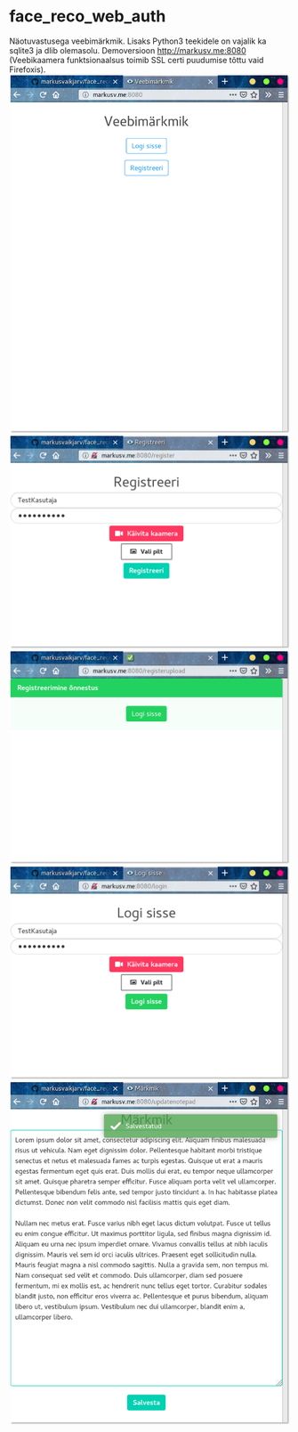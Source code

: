 # face_reco_web_auth
Näotuvastusega veebimärkmik. Lisaks Python3 teekidele on vajalik ka sqlite3 ja dlib olemasolu.
Demoversioon http://markusv.me:8080 (Veebikaamera funktsionaalsus toimib SSL certi puudumise tõttu vaid Firefoxis).
![alt text](https://raw.githubusercontent.com/markusvaikjarv/face_reco_web_auth/master/screenshots/avaleht.png)
![alt text](https://raw.githubusercontent.com/markusvaikjarv/face_reco_web_auth/master/screenshots/registreeri.png)
![alt text](https://raw.githubusercontent.com/markusvaikjarv/face_reco_web_auth/master/screenshots/logi.png)
![alt text](https://raw.githubusercontent.com/markusvaikjarv/face_reco_web_auth/master/screenshots/login.png)
![alt text](https://raw.githubusercontent.com/markusvaikjarv/face_reco_web_auth/master/screenshots/markmik.png)
